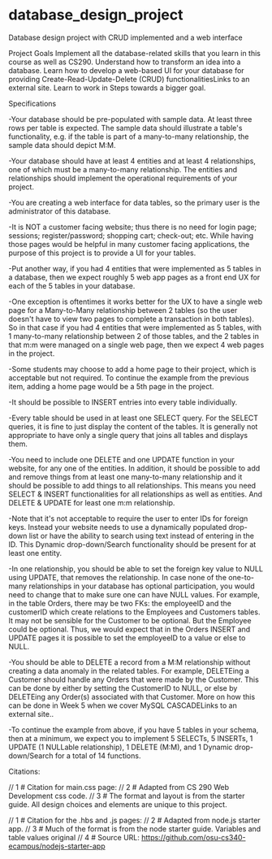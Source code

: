 # database_design_project
Database design project with CRUD implemented and a web interface

Project Goals
Implement all the database-related skills that you learn in this course as well as CS290.
Understand how to transform an idea into a database.
Learn how to develop a web-based UI for your database for providing Create-Read-Update-Delete (CRUD) functionalitiesLinks to an external site.
Learn to work in Steps towards a bigger goal.

Specifications

-Your database should be pre-populated with sample data. At least three rows per table is expected. The sample data should illustrate a table's functionality, e.g. if the table is part of a many-to-many relationship, the sample data should depict M:M.

-Your database should have at least 4 entities and at least 4 relationships, one of which must be a many-to-many relationship.  The entities and relationships should implement the operational requirements of your project.

-You are creating a web interface for data tables, so the primary user is the administrator of this database.
 
  -It is NOT a customer facing website; thus there is no need for login page; sessions; register/password; shopping cart; check-out; etc.  While having those pages would be helpful in many customer facing applications, the purpose of this project is to provide a UI for your tables. 

  -Put another way, if you had 4 entities that were implemented as 5 tables in a database, then we expect roughly 5 web app pages as a front end UX for each of the 5 tables in your database.
 
   -One exception is oftentimes it works better for the UX to have a single web page for a Many-to-Many relationship between 2 tables (so the user doesn't have to view two pages to complete a transaction in both tables). So in that case if you had 4 entities that were implemented as 5 tables, with 1 many-to-many relationship between 2 of those tables, and the 2 tables in that m:m were managed on a single web page, then we expect 4 web pages in the project. 
 
  -Some students may choose to add a home page to their project, which is acceptable but not required. To continue the example from the previous item, adding a home page would be a 5th page in the project. 
 
-It should be possible to INSERT entries into every table individually.

-Every table should be used in at least one SELECT query. For the SELECT queries, it is fine to just display the content of the tables. It is generally not appropriate to have only a single query that joins all tables and displays them.

-You need to include one DELETE and one UPDATE function in your website, for any one of the entities. In addition, it should be possible to add and remove things from at least one many-to-many relationship and it should be possible to add things to all relationships. This means you need SELECT & INSERT functionalities for all relationships as well as entities. And DELETE & UPDATE for least one m:m relationship.

-Note that it's not acceptable to require the user to enter IDs for foreign keys. Instead your website needs to use a dynamically populated drop-down list or have the ability to search using text instead of entering in the ID. This Dynamic drop-down/Search functionality should be present for at least one entity. 

-In one relationship, you should be able to set the foreign key value to NULL using UPDATE, that removes the relationship. In case none of the one-to-many relationships in your database has optional participation, you would need to change that to make sure one can have NULL values. For example, in the table Orders, there may be two FKs: the employeeID and the customerID which create relations to the Employees and Customers tables. It may not be sensible for the Customer to be optional. But the Employee could be optional. Thus, we would expect that in the Orders INSERT and UPDATE pages it is possible to set the employeeID to a value or else to NULL. 

-You should be able to DELETE a record from a M:M relationship without creating a data anomaly in the related tables. For example, DELETEing a Customer should handle any Orders that were made by the Customer. This can be done by either by setting the CustomerID to NULL, or else by DELETEing any Order(s) associated with that Customer. More on how this can be done in Week 5 when we cover MySQL CASCADELinks to an external site.. 

-To continue the example from above, if you have 5 tables in your schema, then at a minimum, we expect you to implement 5 SELECTs, 5 INSERTs, 1 UPDATE (1 NULLable relationship), 1 DELETE (M:M), and 1 Dynamic drop-down/Search for a total of 14 functions. 

Citations:

// 1 # Citation for main.css page:
// 2 # Adapted from CS 290 Web Development css code.
// 3 # The format and layout is from the starter guide. All design choices and elements are unique to this project.

// 1 # Citation for the .hbs and .js pages:
// 2 # Adapted from node.js starter app.
// 3 # Much of the format is from the node starter guide. Variables and table values original
// 4 # Source URL: https://github.com/osu-cs340-ecampus/nodejs-starter-app

